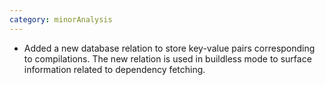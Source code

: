 ```yaml
---
category: minorAnalysis
---
```

* Added a new database relation to store key-value pairs corresponding to compilations. The new relation is used in
buildless mode to surface information related to dependency fetching.

